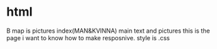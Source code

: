 # html
B map is pictures
index(MAN&KVINNA) main text and pictures this is the page i want to know how to make resposnive.
style is .css
